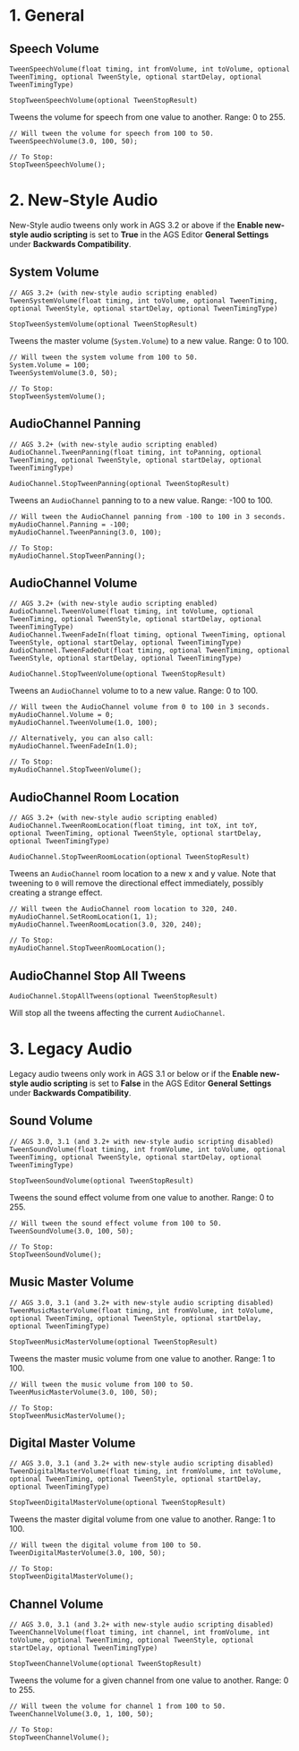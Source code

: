 # 1. General

## Speech Volume

    TweenSpeechVolume(float timing, int fromVolume, int toVolume, optional TweenTiming, optional TweenStyle, optional startDelay, optional TweenTimingType)

    StopTweenSpeechVolume(optional TweenStopResult)

Tweens the volume for speech from one value to another. Range: 0 to 255.

    // Will tween the volume for speech from 100 to 50.
    TweenSpeechVolume(3.0, 100, 50);

    // To Stop:
    StopTweenSpeechVolume();


# 2. New-Style Audio

New-Style audio tweens only work in AGS 3.2 or above if the **Enable new-style audio scripting** is set to **True** in the AGS Editor **General Settings** under **Backwards Compatibility**.

## System Volume

    // AGS 3.2+ (with new-style audio scripting enabled)
    TweenSystemVolume(float timing, int toVolume, optional TweenTiming, optional TweenStyle, optional startDelay, optional TweenTimingType)

    StopTweenSystemVolume(optional TweenStopResult)

Tweens the master volume (`System.Volume`) to a new value. Range: 0 to 100.

    // Will tween the system volume from 100 to 50.
    System.Volume = 100;
    TweenSystemVolume(3.0, 50);

    // To Stop:
    StopTweenSystemVolume();


## AudioChannel Panning

    // AGS 3.2+ (with new-style audio scripting enabled)
    AudioChannel.TweenPanning(float timing, int toPanning, optional TweenTiming, optional TweenStyle, optional startDelay, optional TweenTimingType)

    AudioChannel.StopTweenPanning(optional TweenStopResult)

Tweens an `AudioChannel` panning to to a new value. Range: -100 to 100.

    // Will tween the AudioChannel panning from -100 to 100 in 3 seconds.
    myAudioChannel.Panning = -100;
    myAudioChannel.TweenPanning(3.0, 100);

    // To Stop:
    myAudioChannel.StopTweenPanning();


## AudioChannel Volume

    // AGS 3.2+ (with new-style audio scripting enabled)
    AudioChannel.TweenVolume(float timing, int toVolume, optional TweenTiming, optional TweenStyle, optional startDelay, optional TweenTimingType)
    AudioChannel.TweenFadeIn(float timing, optional TweenTiming, optional TweenStyle, optional startDelay, optional TweenTimingType)
    AudioChannel.TweenFadeOut(float timing, optional TweenTiming, optional TweenStyle, optional startDelay, optional TweenTimingType)

    AudioChannel.StopTweenVolume(optional TweenStopResult)

Tweens an `AudioChannel` volume to to a new value. Range: 0 to 100.

    // Will tween the AudioChannel volume from 0 to 100 in 3 seconds.
    myAudioChannel.Volume = 0;
    myAudioChannel.TweenVolume(1.0, 100);

    // Alternatively, you can also call:
    myAudioChannel.TweenFadeIn(1.0);

    // To Stop:
    myAudioChannel.StopTweenVolume();


## AudioChannel Room Location

    // AGS 3.2+ (with new-style audio scripting enabled)
    AudioChannel.TweenRoomLocation(float timing, int toX, int toY, optional TweenTiming, optional TweenStyle, optional startDelay, optional TweenTimingType)

    AudioChannel.StopTweenRoomLocation(optional TweenStopResult)

Tweens an `AudioChannel` room location to a new x and y value. Note that tweening to `0` will remove the directional effect immediately, possibly creating a strange effect.

    // Will tween the AudioChannel room location to 320, 240.
    myAudioChannel.SetRoomLocation(1, 1);
    myAudioChannel.TweenRoomLocation(3.0, 320, 240);

    // To Stop:
    myAudioChannel.StopTweenRoomLocation();

## AudioChannel Stop All Tweens

    AudioChannel.StopAllTweens(optional TweenStopResult)

Will stop all the tweens affecting the current `AudioChannel`.


# 3. Legacy Audio

Legacy audio tweens only work in AGS 3.1 or below or if the **Enable new-style audio scripting** is set to **False** in the AGS Editor **General Settings** under **Backwards Compatibility**.

## Sound Volume

    // AGS 3.0, 3.1 (and 3.2+ with new-style audio scripting disabled)
    TweenSoundVolume(float timing, int fromVolume, int toVolume, optional TweenTiming, optional TweenStyle, optional startDelay, optional TweenTimingType)

    StopTweenSoundVolume(optional TweenStopResult)

Tweens the sound effect volume from one value to another. Range: 0 to 255.

    // Will tween the sound effect volume from 100 to 50.
    TweenSoundVolume(3.0, 100, 50);

    // To Stop:
    StopTweenSoundVolume();


## Music Master Volume

    // AGS 3.0, 3.1 (and 3.2+ with new-style audio scripting disabled)
    TweenMusicMasterVolume(float timing, int fromVolume, int toVolume, optional TweenTiming, optional TweenStyle, optional startDelay, optional TweenTimingType)

    StopTweenMusicMasterVolume(optional TweenStopResult)

Tweens the master music volume from one value to another. Range: 1 to 100.

    // Will tween the music volume from 100 to 50.
    TweenMusicMasterVolume(3.0, 100, 50);

    // To Stop:
    StopTweenMusicMasterVolume();


## Digital Master Volume

    // AGS 3.0, 3.1 (and 3.2+ with new-style audio scripting disabled)
    TweenDigitalMasterVolume(float timing, int fromVolume, int toVolume, optional TweenTiming, optional TweenStyle, optional startDelay, optional TweenTimingType)

    StopTweenDigitalMasterVolume(optional TweenStopResult)

Tweens the master digital volume from one value to another. Range: 1 to 100.

    // Will tween the digital volume from 100 to 50.
    TweenDigitalMasterVolume(3.0, 100, 50);

    // To Stop:
    StopTweenDigitalMasterVolume();


## Channel Volume

    // AGS 3.0, 3.1 (and 3.2+ with new-style audio scripting disabled)
    TweenChannelVolume(float timing, int channel, int fromVolume, int toVolume, optional TweenTiming, optional TweenStyle, optional startDelay, optional TweenTimingType)

    StopTweenChannelVolume(optional TweenStopResult)

Tweens the volume for a given channel from one value to another. Range: 0 to 255.

    // Will tween the volume for channel 1 from 100 to 50.
    TweenChannelVolume(3.0, 1, 100, 50);

    // To Stop:
    StopTweenChannelVolume();
